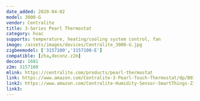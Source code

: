 ```yaml
---
date_added: 2020-04-02
model: 3000-G 
vendor: Centralite
title: 3-Series Pearl Thermostat
category: hvac
supports: temperature, heating/cooling system control, fan
image: /assets/images/devices/Centralite_3000-G.jpg
zigbeemodel: ['3157100','3157100-E']
compatible: [zha,deconz.z2m]
deconz: 1601
z2m: 3157100
mlink: https://centralite.com/products/pearl-thermostat
link: https://www.amazon.com/Centralite-3-Pearl-Touch-Thermostat/dp/B01G99KR94
link2: https://www.amazon.com/Centralite-Humidity-Sensor-SmartThings-ZigBee/dp/B01KVDFRGC
link3: 
---
```

